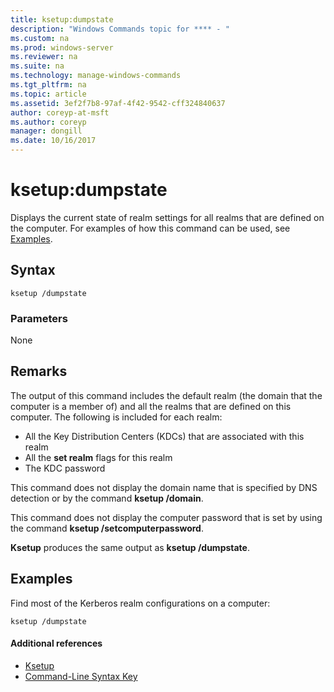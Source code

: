 ```yaml
---
title: ksetup:dumpstate
description: "Windows Commands topic for **** - "
ms.custom: na
ms.prod: windows-server
ms.reviewer: na
ms.suite: na
ms.technology: manage-windows-commands
ms.tgt_pltfrm: na
ms.topic: article
ms.assetid: 3ef2f7b8-97af-4f42-9542-cff324840637
author: coreyp-at-msft
ms.author: coreyp
manager: dongill
ms.date: 10/16/2017
---
```


# ksetup:dumpstate



Displays the current state of realm settings for all realms that are defined on the computer. For examples of how this command can be used, see [Examples](#BKMK_Examples).

## Syntax

```
ksetup /dumpstate
```

### Parameters

None

## Remarks

The output of this command includes the default realm (the domain that the computer is a member of) and all the realms that are defined on this computer. The following is included for each realm:
-   All the Key Distribution Centers (KDCs) that are associated with this realm
-   All the **set realm** flags for this realm
-   The KDC password

This command does not display the domain name that is specified by DNS detection or by the command **ksetup /domain**.

This command does not display the computer password that is set by using the command **ksetup /setcomputerpassword**.

**Ksetup** produces the same output as **ksetup /dumpstate**.

## <a name="BKMK_Examples"></a>Examples

Find most of the Kerberos realm configurations on a computer:
```
ksetup /dumpstate
```

#### Additional references

-   [Ksetup](ksetup.md)
-   [Command-Line Syntax Key](command-line-syntax-key.md)